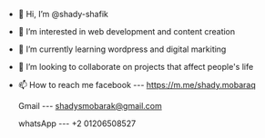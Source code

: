 - 👋 Hi, I’m @shady-shafik
- 👀 I’m interested in web development and content creation 
- 🌱 I’m currently learning wordpress and digital markiting
- 💞️ I’m looking to collaborate on projects that affect people's life
- 📫 How to reach me 
  facebook  ---  https://m.me/shady.mobaraq
  
  Gmail     ---  shadysmobarak@gmail.com

  whatsApp ---   +2 01206508527
  


<!---
shady-shafik/shady-shafik is a ✨ special ✨ repository because its `README.md` (this file) appears on your GitHub profile.
You can click the Preview link to take a look at your changes.
--->
